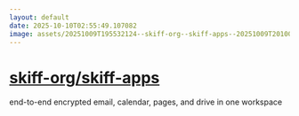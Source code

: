 ```yaml
---
layout: default
date: 2025-10-10T02:55:49.107082
image: assets/20251009T195532124--skiff-org--skiff-apps--20251009T201007927--cropped.png
---
```


# [skiff-org/skiff-apps](https://github.com/skiff-org/skiff-apps)

end-to-end encrypted email, calendar, pages, and drive in one workspace
